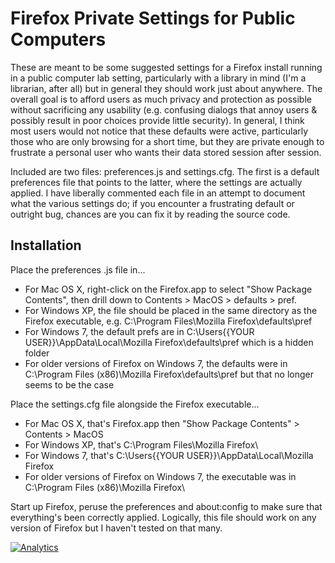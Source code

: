 # Firefox Private Settings for Public Computers

These are meant to be some suggested settings for a Firefox install running in a public computer lab setting, particularly with a library in mind (I'm a librarian, after all) but in general they should work just about anywhere. The overall goal is to afford users as much privacy and protection as possible without sacrificing any usability (e.g. confusing dialogs that annoy users & possibly result in poor choices provide little security). In general, I think most users would not notice that these defaults were active, particularly those who are only browsing for a short time, but they are private enough to frustrate a personal user who wants their data stored session after session.

Included are two files: preferences.js and settings.cfg. The first is a default preferences file that points to the latter, where the settings are actually applied. I have liberally commented each file in an attempt to document what the various settings do; if you encounter a frustrating default or outright bug, chances are you can fix it by reading the source code.

## Installation

Place the preferences .js file in...

- For Mac OS X, right-click on the Firefox.app to select "Show Package Contents", then drill down to Contents > MacOS > defaults > pref.
- For Windows XP, the file should be placed in the same directory as the Firefox executable, e.g. C:\Program Files\Mozilla Firefox\defaults\pref
- For Windows 7, the default prefs are in C:\Users\{{YOUR USER}}\AppData\Local\Mozilla Firefox\defaults\pref which is a hidden folder
- For older versions of Firefox on Windows 7, the defaults were in C:\Program Files (x86)\Mozilla Firefox\defaults\pref but that no longer seems to be the case

Place the settings.cfg file alongside the Firefox executable...

- For Mac OS X, that's Firefox.app then "Show Package Contents" > Contents > MacOS
- For Windows XP, that's C:\Program Files\Mozilla Firefox\
- For Windows 7, that's C:\Users\{{YOUR USER}}\AppData\Local\Mozilla Firefox
- For older versions of Firefox on Windows 7, the executable was in C:\Program Files (x86)\Mozilla Firefox\

Start up Firefox, peruse the preferences and about:config to make sure that everything's been correctly applied. Logically, this file should work on any version of Firefox but I haven't tested on that many.

[![Analytics](https://ga-beacon.appspot.com/UA-29080462-2/your-repo/page-name?pixel)](https://github.com/igrigorik/ga-beacon)
